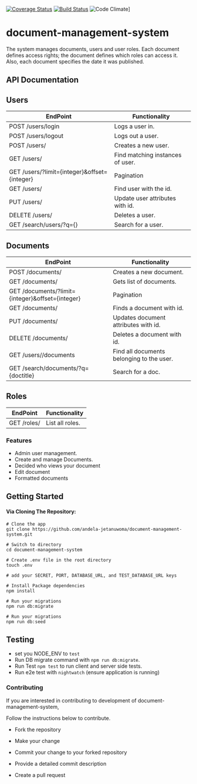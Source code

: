 [![Coverage Status](https://coveralls.io/repos/github/andela-jetanuwoma/document-management-system/badge.svg?branch=develop)](https://coveralls.io/github/andela-jetanuwoma/document-management-system?branch=develop) [![Build Status](https://travis-ci.org/andela-jetanuwoma/document-management-system.svg?branch=develop)](https://travis-ci.org/andela-jetanuwoma/document-management-system)
![Code Climate](https://codeclimate.com/github/andela-jetanuwoma/document-management-system/badges/gpa.svg)]
# document-management-system
The system manages documents, users and user roles. Each document defines access rights; the document defines which roles can access it. Also, each document specifies the date it was published.

## API Documentation

## Users

EndPoint | Functionality
-------- | -------------
POST /users/login | Logs a user in.
POST /users/logout | Logs out a user.
POST /users/ | Creates a new user.
GET /users/ | Find matching instances of user.
GET /users/?limit={integer}&offset={integer} | Pagination
GET /users/<id> | Find user with the id.
PUT /users/<id> | Update user attributes with id.
DELETE /users/<id> | Deletes a user.
GET /search/users/?q={} | Search for a user.

## Documents

EndPoint | Functionality
-------- | -------------
POST /documents/ | Creates a new document.
GET /documents/ | Gets list of documents.
GET /documents/?limit={integer}&offset={integer} | Pagination
GET /documents/<id> | Finds a document with id.
PUT /documents/<id> | Updates document attributes with id.
DELETE /documents/<id> | Deletes a document with id.
GET /users/<id>/documents | Find all documents belonging to the user.
GET /search/documents/?q={doctitle} | Search for a doc.

## Roles

EndPoint | Functionality
-------- | -------------
GET /roles/ | List all roles.

### Features
  - Admin user management.
  - Create and manage Documents. 
  - Decided who views your document
  - Edit document
  - Formatted documents

## Getting Started

#### Via Cloning The Repository:

```
# Clone the app
git clone https://github.com/andela-jetanuwoma/document-management-system.git

# Switch to directory
cd document-management-system

# Create .env file in the root directory
touch .env

# add your SECRET, PORT, DATABASE_URL, and TEST_DATABASE_URL keys

# Install Package dependencies
npm install

# Run your migrations
npm run db:migrate

# Run your migrations
npm run db:seed
```

## Testing
-   set you NODE_ENV to `test`
-   Run DB migrate command with `npm run db:migrate`.
-   Run Test `npm test` to run client and server side tests.
-   Run e2e test with `nightwatch` (ensure application is running)



### Contributing

If you are interested in contributing to development of document-management-system,

Follow the instructions below to contribute.

- Fork the repository

- Make your change

- Commit your change to your forked repository 

- Provide a detailed commit description 

- Create a pull request


